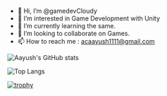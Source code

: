 - 👋 Hi, I’m @gamedevCloudy
- 👀 I’m interested in Game Development with Unity 
- 🌱 I’m currently learning the same. 
- 💞️ I’m looking to collaborate on Games.
- 📫 How to reach me : acaayush1111@gmail.com

<!---
gamedevCloudy/gamedevCloudy is a ✨ special ✨ repository because its `README.md` (this file) appears on your GitHub profile.
You can click the Preview link to take a look at your changes.
--->

![Aayush's GitHub stats](https://github-readme-stats.vercel.app/api?username=gamedevCloudy&show_icons=true&theme=radical)

![Top Langs](https://github-readme-stats.vercel.app/api/top-langs/?username=gamedevCloudy&show_icons=ture&theme=radical)

[![trophy](https://github-profile-trophy.vercel.app/?username=gamedevCloudy)](https://github.com/ryo-ma/github-profile-trophy)
